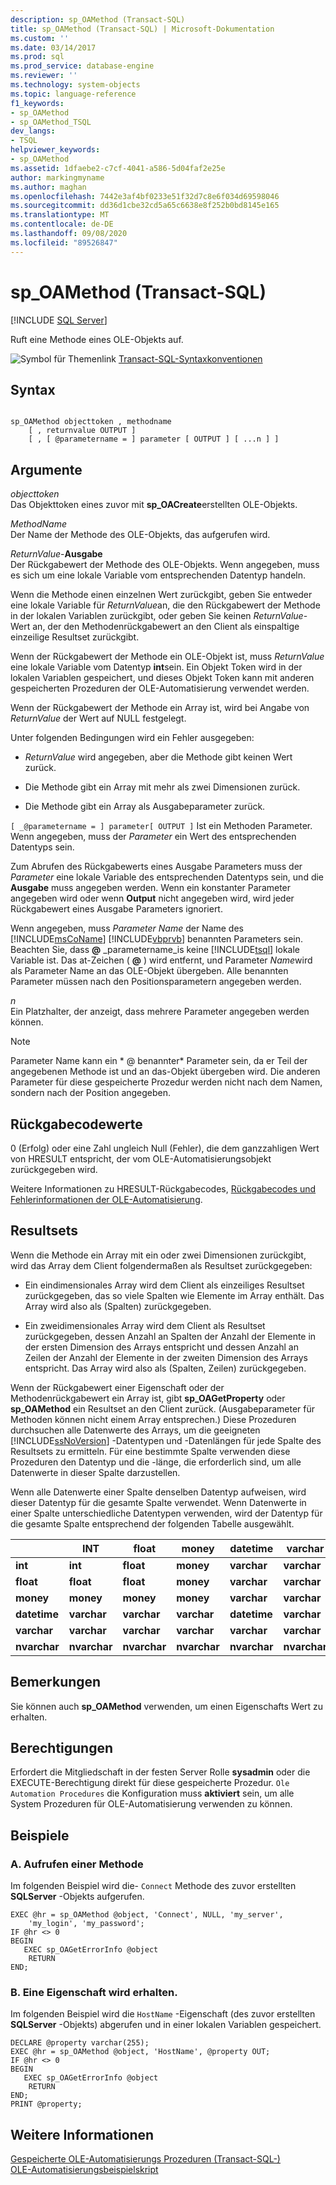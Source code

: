 ```yaml
---
description: sp_OAMethod (Transact-SQL)
title: sp_OAMethod (Transact-SQL) | Microsoft-Dokumentation
ms.custom: ''
ms.date: 03/14/2017
ms.prod: sql
ms.prod_service: database-engine
ms.reviewer: ''
ms.technology: system-objects
ms.topic: language-reference
f1_keywords:
- sp_OAMethod
- sp_OAMethod_TSQL
dev_langs:
- TSQL
helpviewer_keywords:
- sp_OAMethod
ms.assetid: 1dfaebe2-c7cf-4041-a586-5d04faf2e25e
author: markingmyname
ms.author: maghan
ms.openlocfilehash: 7442e3af4bf0233e51f32d7c8e6f034d69598046
ms.sourcegitcommit: dd36d1cbe32cd5a65c6638e8f252b0bd8145e165
ms.translationtype: MT
ms.contentlocale: de-DE
ms.lasthandoff: 09/08/2020
ms.locfileid: "89526847"
---
```

# <a name="sp_oamethod-transact-sql"></a>sp_OAMethod (Transact-SQL)
[!INCLUDE [SQL Server](../../includes/applies-to-version/sqlserver.md)]

  Ruft eine Methode eines OLE-Objekts auf.  
  
 ![Symbol für Themenlink](../../database-engine/configure-windows/media/topic-link.gif "Symbol für Themenlink") [Transact-SQL-Syntaxkonventionen](../../t-sql/language-elements/transact-sql-syntax-conventions-transact-sql.md)  
  
## <a name="syntax"></a>Syntax  
  
```  
  
sp_OAMethod objecttoken , methodname  
    [ , returnvalue OUTPUT ]   
    [ , [ @parametername = ] parameter [ OUTPUT ] [ ...n ] ]   
```  
  
## <a name="arguments"></a>Argumente  
 *objecttoken*  
 Das Objekttoken eines zuvor mit **sp_OACreate**erstellten OLE-Objekts.  
  
 *MethodName*  
 Der Name der Methode des OLE-Objekts, das aufgerufen wird.  
  
 _ReturnValue_-**Ausgabe**    
 Der Rückgabewert der Methode des OLE-Objekts. Wenn angegeben, muss es sich um eine lokale Variable vom entsprechenden Datentyp handeln.  
  
 Wenn die Methode einen einzelnen Wert zurückgibt, geben Sie entweder eine lokale Variable für *ReturnValue*an, die den Rückgabewert der Methode in der lokalen Variablen zurückgibt, oder geben Sie keinen *ReturnValue*-Wert an, der den Methodenrückgabewert an den Client als einspaltige einzeilige Resultset zurückgibt.  
  
 Wenn der Rückgabewert der Methode ein OLE-Objekt ist, muss *ReturnValue* eine lokale Variable vom Datentyp **int**sein. Ein Objekt Token wird in der lokalen Variablen gespeichert, und dieses Objekt Token kann mit anderen gespeicherten Prozeduren der OLE-Automatisierung verwendet werden.  
  
 Wenn der Rückgabewert der Methode ein Array ist, wird bei Angabe von *ReturnValue* der Wert auf NULL festgelegt.  
  
 Unter folgenden Bedingungen wird ein Fehler ausgegeben:  
  
-   *ReturnValue* wird angegeben, aber die Methode gibt keinen Wert zurück.  
  
-   Die Methode gibt ein Array mit mehr als zwei Dimensionen zurück.  
  
-   Die Methode gibt ein Array als Ausgabeparameter zurück.  
  
`[ _@parametername = ] parameter[ OUTPUT ]` Ist ein Methoden Parameter. Wenn angegeben, muss der *Parameter* ein Wert des entsprechenden Datentyps sein.  
  
 Zum Abrufen des Rückgabewerts eines Ausgabe Parameters muss der *Parameter* eine lokale Variable des entsprechenden Datentyps sein, und die **Ausgabe** muss angegeben werden. Wenn ein konstanter Parameter angegeben wird oder wenn **Output** nicht angegeben wird, wird jeder Rückgabewert eines Ausgabe Parameters ignoriert.  
  
 Wenn angegeben, muss *Parameter Name* der Name des [!INCLUDE[msCoName](../../includes/msconame-md.md)] [!INCLUDE[vbprvb](../../includes/vbprvb-md.md)] benannten Parameters sein. Beachten Sie, dass **@** _parametername_is keine [!INCLUDE[tsql](../../includes/tsql-md.md)] lokale Variable ist. Das at-Zeichen ( **@** ) wird entfernt, und Parameter *Name*wird als Parameter Name an das OLE-Objekt übergeben. Alle benannten Parameter müssen nach den Positionsparametern angegeben werden.  
  
 *n*  
 Ein Platzhalter, der anzeigt, dass mehrere Parameter angegeben werden können.  
  
> [!NOTE]
>  Parameter Name kann ein * \@ benannter* Parameter sein, da er Teil der angegebenen Methode ist und an das-Objekt übergeben wird. Die anderen Parameter für diese gespeicherte Prozedur werden nicht nach dem Namen, sondern nach der Position angegeben.  
  
## <a name="return-code-values"></a>Rückgabecodewerte  
 0 (Erfolg) oder eine Zahl ungleich Null (Fehler), die dem ganzzahligen Wert von HRESULT entspricht, der vom OLE-Automatisierungsobjekt zurückgegeben wird.  
  
 Weitere Informationen zu HRESULT-Rückgabecodes, [Rückgabecodes und Fehlerinformationen der OLE-Automatisierung](../../relational-databases/stored-procedures/ole-automation-return-codes-and-error-information.md).  
  
## <a name="result-sets"></a>Resultsets  
 Wenn die Methode ein Array mit ein oder zwei Dimensionen zurückgibt, wird das Array dem Client folgendermaßen als Resultset zurückgegeben:  
  
-   Ein eindimensionales Array wird dem Client als einzeiliges Resultset zurückgegeben, das so viele Spalten wie Elemente im Array enthält. Das Array wird also als (Spalten) zurückgegeben.  
  
-   Ein zweidimensionales Array wird dem Client als Resultset zurückgegeben, dessen Anzahl an Spalten der Anzahl der Elemente in der ersten Dimension des Arrays entspricht und dessen Anzahl an Zeilen der Anzahl der Elemente in der zweiten Dimension des Arrays entspricht. Das Array wird also als (Spalten, Zeilen) zurückgegeben.  
  
 Wenn der Rückgabewert einer Eigenschaft oder der Methodenrückgabewert ein Array ist, gibt **sp_OAGetProperty** oder **sp_OAMethod** ein Resultset an den Client zurück. (Ausgabeparameter für Methoden können nicht einem Array entsprechen.) Diese Prozeduren durchsuchen alle Datenwerte des Arrays, um die geeigneten [!INCLUDE[ssNoVersion](../../includes/ssnoversion-md.md)] -Datentypen und -Datenlängen für jede Spalte des Resultsets zu ermitteln. Für eine bestimmte Spalte verwenden diese Prozeduren den Datentyp und die -länge, die erforderlich sind, um alle Datenwerte in dieser Spalte darzustellen.  
  
 Wenn alle Datenwerte einer Spalte denselben Datentyp aufweisen, wird dieser Datentyp für die gesamte Spalte verwendet. Wenn Datenwerte in einer Spalte unterschiedliche Datentypen verwenden, wird der Datentyp für die gesamte Spalte entsprechend der folgenden Tabelle ausgewählt.  
  
||INT|float|money|datetime|varchar|NVARCHAR|  
|------|---------|-----------|-----------|--------------|-------------|--------------|  
|**int**|**int**|**float**|**money**|**varchar**|**varchar**|**nvarchar**|  
|**float**|**float**|**float**|**money**|**varchar**|**varchar**|**nvarchar**|  
|**money**|**money**|**money**|**money**|**varchar**|**varchar**|**nvarchar**|  
|**datetime**|**varchar**|**varchar**|**varchar**|**datetime**|**varchar**|**nvarchar**|  
|**varchar**|**varchar**|**varchar**|**varchar**|**varchar**|**varchar**|**nvarchar**|  
|**nvarchar**|**nvarchar**|**nvarchar**|**nvarchar**|**nvarchar**|**nvarchar**|**nvarchar**|  
  
## <a name="remarks"></a>Bemerkungen  
 Sie können auch **sp_OAMethod** verwenden, um einen Eigenschafts Wert zu erhalten.  
  
## <a name="permissions"></a>Berechtigungen  
 Erfordert die Mitgliedschaft in der festen Server Rolle **sysadmin** oder die EXECUTE-Berechtigung direkt für diese gespeicherte Prozedur. `Ole Automation Procedures` die Konfiguration muss **aktiviert** sein, um alle System Prozeduren für OLE-Automatisierung verwenden zu können.  
  
## <a name="examples"></a>Beispiele  
  
### <a name="a-calling-a-method"></a>A. Aufrufen einer Methode  
 Im folgenden Beispiel wird die- `Connect` Methode des zuvor erstellten **SQLServer** -Objekts aufgerufen.  
  
```  
EXEC @hr = sp_OAMethod @object, 'Connect', NULL, 'my_server',  
    'my_login', 'my_password';  
IF @hr <> 0  
BEGIN  
   EXEC sp_OAGetErrorInfo @object  
    RETURN  
END;  
```  
  
### <a name="b-getting-a-property"></a>B. Eine Eigenschaft wird erhalten.  
 Im folgenden Beispiel wird die `HostName` -Eigenschaft (des zuvor erstellten **SQLServer** -Objekts) abgerufen und in einer lokalen Variablen gespeichert.  
  
```  
DECLARE @property varchar(255);  
EXEC @hr = sp_OAMethod @object, 'HostName', @property OUT;  
IF @hr <> 0  
BEGIN  
   EXEC sp_OAGetErrorInfo @object  
    RETURN  
END;  
PRINT @property;  
```  
  
## <a name="see-also"></a>Weitere Informationen  
 [Gespeicherte OLE-Automatisierungs Prozeduren &#40;Transact-SQL-&#41;](../../relational-databases/system-stored-procedures/ole-automation-stored-procedures-transact-sql.md)   
 [OLE-Automatisierungsbeispielskript](../../relational-databases/stored-procedures/ole-automation-sample-script.md)  
  
  
